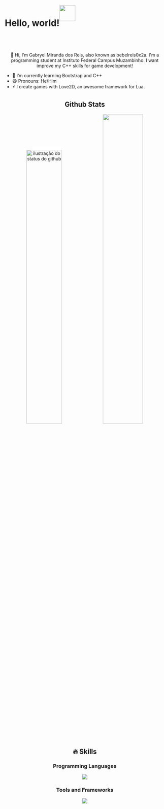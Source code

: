 <!DOCTYPE html>

<html lang="pt-br">
<head>
	<meta charset="UTF-8">
	<meta name="description" content="My GitHub README file">
	<meta name="keywords" content="github, readme, bebelreis0x2a">
	<meta name="author" content="Gabryel Miranda dos Reis">
	<meta name="viewport" content="width=device-width, initial-scale=1.0">
</head>
<body style="text-align: center;">
	<header style="  display: flex; flex-wrap: nowrap;">
		<h1>Hello, world!</h1>
		<img src="https://upload.wikimedia.org/wikipedia/commons/thumb/8/89/Half-Life_lambda_logo.svg/2048px-Half-Life_lambda_logo.svg.png" style="width: 50px; height: 50px;">
	</header>
	<main>
		<p>👋 Hi, I’m Gabryel Miranda dos Reis, also known as bebelreis0x2a. I'm a programming
		student at Instituto Federal Campus Muzambinho. I want improve my C++ skills for game development!</p>
		<ul style="text-align: justify;">
	 		<li>🌱 I’m currently learning Bootstrap and C++</li>
			<li>😄 Pronouns: He/Him</li>
			<li>⚡ I create games with Love2D, an awesome framework for Lua.</li>
		</ul>
		<h2>Github Stats</h2>
		<div>
    		<img width="47%" src="https://github-readme-stats.vercel.app/api/top-langs/?username=bebelreis0x2a&hide_progress=true&theme=aura" alt="ilustração do status do github">
    		<img width="50%" src="https://github-readme-stats.vercel.app/api?username=bebelreis0x2a&show_icons=true&theme=aura">
		</div>
		<br>
   		<div>
			<h2>🔥 Skills</h2>
    		<h3>Programming Languages</h3>
			<a href="https://skillicons.dev">
    			<img src="https://skillicons.dev/icons?i=cpp,lua,php" />
  			</a>
			<h3>Tools and Frameworks</h3>
			<a href="https://skillicons.dev">
     			<img src="https://skillicons.dev/icons?i=html,css,bootstrap,mysql,github,linux,vim,figma" />
  			</a>
		</div>
	</main>
</body>
</html>
